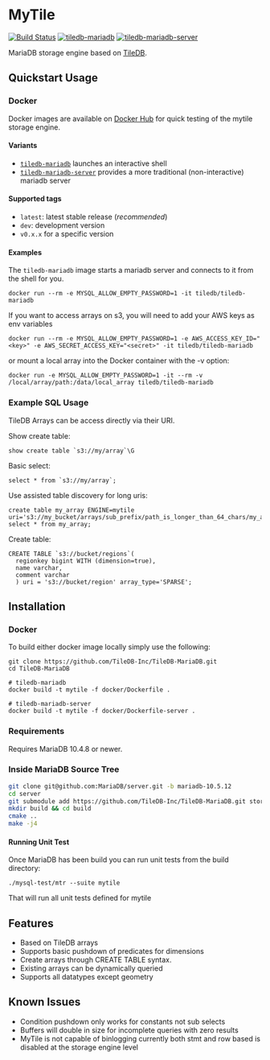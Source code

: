 # MyTile

[![Build Status](https://img.shields.io/azure-devops/build/tiledb-inc/836549eb-f74a-4986-a18f-7fbba6bbb5f0/8?label=Azure%20Pipelines&logo=azure-pipelines&style=flat-square)](https://dev.azure.com/TileDB-Inc/CI/_build/latest?definitionId=10&branchName=master)
[![tiledb-mariadb](https://img.shields.io/static/v1?label=Docker&message=tiledb-mariadb&color=099cec&logo=docker&style=flat-square)](https://hub.docker.com/r/tiledb/tiledb-mariadb)
[![tiledb-mariadb-server](https://img.shields.io/static/v1?label=Docker&message=tiledb-mariadb-server&color=099cec&logo=docker&style=flat-square)](https://hub.docker.com/r/tiledb/tiledb-mariadb-server)

MariaDB storage engine based on [TileDB](https://tiledb.com).

## Quickstart Usage

### Docker

Docker images are available on [Docker Hub](https://hub.docker.com/u/tiledb) for quick testing of the mytile storage engine.

#### Variants

- [`tiledb-mariadb`](https://hub.docker.com/r/tiledb/tiledb-mariadb) launches an interactive shell
- [`tiledb-mariadb-server`](https://hub.docker.com/r/tiledb/tiledb-mariadb-server) provides a more traditional (non-interactive) mariadb server

#### Supported tags

* `latest`: latest stable release (*recommended*)
* `dev`: development version
* `v0.x.x` for a specific version

#### Examples

The `tiledb-mariadb` image starts a mariadb server and connects to it from the shell for you.

```
docker run --rm -e MYSQL_ALLOW_EMPTY_PASSWORD=1 -it tiledb/tiledb-mariadb
```

If you want to access arrays on s3, you will need to add your AWS keys as env variables

```
docker run --rm -e MYSQL_ALLOW_EMPTY_PASSWORD=1 -e AWS_ACCESS_KEY_ID="<key>" -e AWS_SECRET_ACCESS_KEY="<secret>" -it tiledb/tiledb-mariadb
```

or mount a local array into the Docker container with the -v option:

```
docker run -e MYSQL_ALLOW_EMPTY_PASSWORD=1 -it --rm -v /local/array/path:/data/local_array tiledb/tiledb-mariadb
```

### Example SQL Usage

TileDB Arrays can be access directly via their URI.

Show create table:

```
show create table `s3://my/array`\G
```

Basic select:

```
select * from `s3://my/array`;
```

Use assisted table discovery for long uris:

```
create table my_array ENGINE=mytile uri='s3://my_bucket/arrays/sub_prefix/path_is_longer_than_64_chars/my_array_1';
select * from my_array;
```

Create table:

```
CREATE TABLE `s3://bucket/regions`(
  regionkey bigint WITH (dimension=true),
  name varchar,
  comment varchar
  ) uri = 's3://bucket/region' array_type='SPARSE';
```

## Installation

### Docker

To build either docker image locally simply use the following:

```
git clone https://github.com/TileDB-Inc/TileDB-MariaDB.git
cd TileDB-MariaDB

# tiledb-mariadb
docker build -t mytile -f docker/Dockerfile .

# tiledb-mariadb-server
docker build -t mytile -f docker/Dockerfile-server .
```

### Requirements

Requires MariaDB 10.4.8 or newer.

### Inside MariaDB Source Tree

```bash
git clone git@github.com:MariaDB/server.git -b mariadb-10.5.12
cd server
git submodule add https://github.com/TileDB-Inc/TileDB-MariaDB.git storage/mytile
mkdir build && cd build
cmake ..
make -j4
```

#### Running Unit Test

Once MariaDB has been build you can run unit tests from the build directory:

```
./mysql-test/mtr --suite mytile
```

That will run all unit tests defined for mytile

## Features

- Based on TileDB arrays
- Supports basic pushdown of predicates for dimensions
- Create arrays through CREATE TABLE syntax.
- Existing arrays can be dynamically queried
- Supports all datatypes except geometry

## Known Issues

- Condition pushdown only works for constants not sub selects
- Buffers will double in size for incomplete queries with zero results
- MyTile is not capable of binlogging currently both stmt and row based is disabled at the storage engine level
